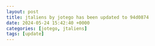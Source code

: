 ```yaml
---
layout: post
title: jtaliens by jotego has been updated to 94d0874
date: 2024-05-24 15:42:40 +0000
categories: [jotego, jtaliens]
tags: [update]
---
```


